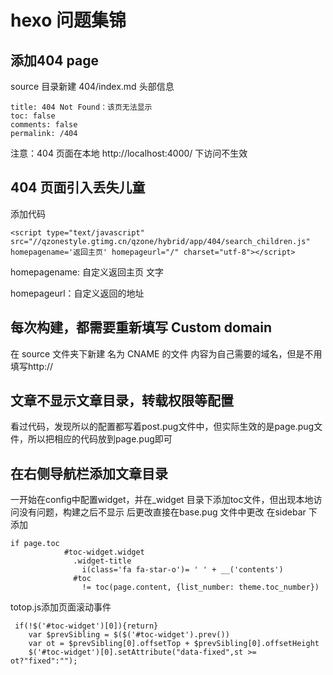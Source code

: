 # hexo 问题集锦
## 添加404 page
source 目录新建 404/index.md
头部信息

```
title: 404 Not Found：该页无法显示
toc: false
comments: false
permalink: /404
```
注意：404 页面在本地 http://localhost:4000/ 下访问不生效
## 404 页面引入丢失儿童

添加代码

`<script type="text/javascript" src="//qzonestyle.gtimg.cn/qzone/hybrid/app/404/search_children.js" homepagename='返回主页' homepageurl="/" charset="utf-8"></script>
`

homepagename: 自定义返回主页 文字

homepageurl：自定义返回的地址

## 每次构建，都需要重新填写 Custom domain
在 source 文件夹下新建 名为 CNAME 的文件
内容为自己需要的域名，但是不用填写http://

## 文章不显示文章目录，转载权限等配置
看过代码，发现所以的配置都写着post.pug文件中，但实际生效的是page.pug文件，所以把相应的代码放到page.pug即可

## 在右侧导航栏添加文章目录
一开始在config中配置widget，并在_widget 目录下添加toc文件，但出现本地访问没有问题，构建之后不显示
后更改直接在base.pug 文件中更改
在sidebar 下添加
```
if page.toc
            #toc-widget.widget
              .widget-title
                i(class='fa fa-star-o')= ' ' + __('contents')
              #toc
                != toc(page.content, {list_number: theme.toc_number})
```
totop.js添加页面滚动事件

```
 if(!$('#toc-widget')[0]){return}
    var $prevSibling = $($('#toc-widget').prev())
    var ot = $prevSibling[0].offsetTop + $prevSibling[0].offsetHeight
    $('#toc-widget')[0].setAttribute("data-fixed",st >= ot?"fixed":"");
```
